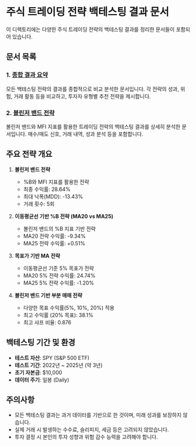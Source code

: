 # 주식 트레이딩 전략 백테스팅 결과 문서

이 디렉토리에는 다양한 주식 트레이딩 전략의 백테스팅 결과를 정리한 문서들이 포함되어 있습니다.

## 문서 목록

### 1. [종합 결과 요약](./backtest_summary_all_strategies.md)
모든 백테스팅 전략의 결과를 종합적으로 비교 분석한 문서입니다. 각 전략의 성과, 위험, 거래 활동 등을 비교하고, 투자자 유형별 추천 전략을 제시합니다.

### 2. [볼린저 밴드 전략](./backtest_bollinger_bands.md)
볼린저 밴드와 MFI 지표를 활용한 트레이딩 전략의 백테스팅 결과를 상세히 분석한 문서입니다. 매수/매도 신호, 거래 내역, 성과 분석 등을 포함합니다.

## 주요 전략 개요

1. **볼린저 밴드 전략**
   - %B와 MFI 지표를 활용한 전략
   - 최종 수익률: 28.64%
   - 최대 낙폭(MDD): -13.43%
   - 거래 횟수: 5회

2. **이동평균선 기반 %B 전략 (MA20 vs MA25)**
   - 볼린저 밴드의 %B 지표 기반 전략
   - MA20 전략 수익률: -9.34%
   - MA25 전략 수익률: +0.51%

3. **목표가 기반 MA 전략**
   - 이동평균선 기준 5% 목표가 전략
   - MA20 5% 전략 수익률: 24.74%
   - MA25 5% 전략 수익률: -1.20%

4. **볼린저 밴드 기반 부분 매매 전략**
   - 다양한 목표 수익률(5%, 10%, 20%) 적용
   - 최고 수익률 (20% 목표): 38.1%
   - 최고 샤프 비율: 0.876

## 백테스팅 기간 및 환경
- **테스트 자산**: SPY (S&P 500 ETF)
- **테스트 기간**: 2022년 ~ 2025년 (약 3년)
- **초기 자본금**: $10,000
- **데이터 주기**: 일봉 (Daily)

## 주의사항
- 모든 백테스팅 결과는 과거 데이터를 기반으로 한 것이며, 미래 성과를 보장하지 않습니다.
- 실제 거래 시 발생하는 수수료, 슬리피지, 세금 등은 고려되지 않았습니다.
- 투자 결정 시 본인의 투자 성향과 위험 감수 능력을 고려해야 합니다. 